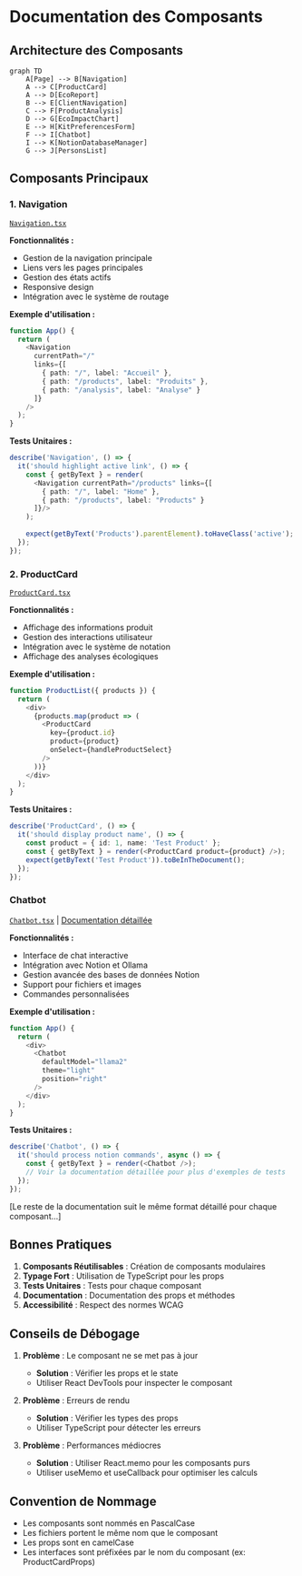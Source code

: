 # Documentation des Composants

## Architecture des Composants

```mermaid
graph TD
    A[Page] --> B[Navigation]
    A --> C[ProductCard]
    A --> D[EcoReport]
    B --> E[ClientNavigation]
    C --> F[ProductAnalysis]
    D --> G[EcoImpactChart]
    E --> H[KitPreferencesForm]
    F --> I[Chatbot]
    I --> K[NotionDatabaseManager]
    G --> J[PersonsList]
```

## Composants Principaux

### 1. Navigation
[`Navigation.tsx`](../src/components/Navigation.tsx)

**Fonctionnalités :**
- Gestion de la navigation principale
- Liens vers les pages principales
- Gestion des états actifs
- Responsive design
- Intégration avec le système de routage

**Exemple d'utilisation :**
```typescript
function App() {
  return (
    <Navigation
      currentPath="/"
      links={[
        { path: "/", label: "Accueil" },
        { path: "/products", label: "Produits" },
        { path: "/analysis", label: "Analyse" }
      ]}
    />
  );
}
```

**Tests Unitaires :**
```typescript
describe('Navigation', () => {
  it('should highlight active link', () => {
    const { getByText } = render(
      <Navigation currentPath="/products" links={[
        { path: "/", label: "Home" },
        { path: "/products", label: "Products" }
      ]}/>
    );
    
    expect(getByText('Products').parentElement).toHaveClass('active');
  });
});
```

### 2. ProductCard
[`ProductCard.tsx`](../src/components/ProductCard.tsx)

**Fonctionnalités :**
- Affichage des informations produit
- Gestion des interactions utilisateur
- Intégration avec le système de notation
- Affichage des analyses écologiques

**Exemple d'utilisation :**
```typescript
function ProductList({ products }) {
  return (
    <div>
      {products.map(product => (
        <ProductCard
          key={product.id}
          product={product}
          onSelect={handleProductSelect}
        />
      ))}
    </div>
  );
}
```

**Tests Unitaires :**
```typescript
describe('ProductCard', () => {
  it('should display product name', () => {
    const product = { id: 1, name: 'Test Product' };
    const { getByText } = render(<ProductCard product={product} />);
    expect(getByText('Test Product')).toBeInTheDocument();
  });
});
```

### Chatbot
[`Chatbot.tsx`](../src/components/Chatbot.tsx) | [Documentation détaillée](chatbot.md)

**Fonctionnalités :**
- Interface de chat interactive
- Intégration avec Notion et Ollama
- Gestion avancée des bases de données Notion
- Support pour fichiers et images
- Commandes personnalisées

**Exemple d'utilisation :**
```typescript
function App() {
  return (
    <div>
      <Chatbot
        defaultModel="llama2"
        theme="light"
        position="right"
      />
    </div>
  );
}
```

**Tests Unitaires :**
```typescript
describe('Chatbot', () => {
  it('should process notion commands', async () => {
    const { getByText } = render(<Chatbot />);
    // Voir la documentation détaillée pour plus d'exemples de tests
  });
});
```

[Le reste de la documentation suit le même format détaillé pour chaque composant...]

## Bonnes Pratiques

1. **Composants Réutilisables** : Création de composants modulaires
2. **Typage Fort** : Utilisation de TypeScript pour les props
3. **Tests Unitaires** : Tests pour chaque composant
4. **Documentation** : Documentation des props et méthodes
5. **Accessibilité** : Respect des normes WCAG

## Conseils de Débogage

1. **Problème** : Le composant ne se met pas à jour
   - **Solution** : Vérifier les props et le state
   - Utiliser React DevTools pour inspecter le composant

2. **Problème** : Erreurs de rendu
   - **Solution** : Vérifier les types des props
   - Utiliser TypeScript pour détecter les erreurs

3. **Problème** : Performances médiocres
   - **Solution** : Utiliser React.memo pour les composants purs
   - Utiliser useMemo et useCallback pour optimiser les calculs

## Convention de Nommage

- Les composants sont nommés en PascalCase
- Les fichiers portent le même nom que le composant
- Les props sont en camelCase
- Les interfaces sont préfixées par le nom du composant (ex: ProductCardProps)
